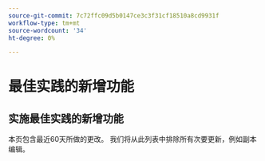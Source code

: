 ```yaml
---
source-git-commit: 7c72ffc09d5b0147ce3c3f31cf18510a8cd9931f
workflow-type: tm+mt
source-wordcount: '34'
ht-degree: 0%

---
```

# 最佳实践的新增功能

## 实施最佳实践的新增功能

本页包含最近60天所做的更改。 我们将从此列表中排除所有次要更新，例如副本编辑。
